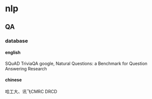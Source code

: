 # nlp

## QA

### database
#### english
SQuAD
TriviaQA
google, Natural Questions: a Benchmark for Question Answering Research

#### chinese
哈工大、讯飞CMRC
DRCD
